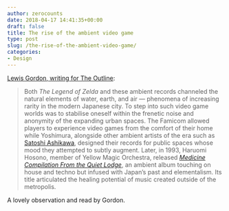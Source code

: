 ```yaml
---
author: zerocounts
date: 2018-04-17 14:41:35+00:00
draft: false
title: The rise of the ambient video game
type: post
slug: /the-rise-of-the-ambient-video-game/
categories:
- Design
---
```


[Lewis Gordon, writing for The Outline](https://theoutline.com/post/4181/ambient-video-game-legend-of-zelda):

> Both _The Legend of Zelda_ and these ambient records channeled the natural elements of water, earth, and air — phenomena of increasing rarity in the modern Japanese city. To step into such video game worlds was to stabilise oneself within the frenetic noise and anonymity of the expanding urban spaces. The Famicom allowed players to experience video games from the comfort of their home while Yoshimura, alongside other ambient artists of the era such as [Satoshi Ashikawa](https://www.youtube.com/watch?v=jaWdVJO5H98), designed their records for public spaces whose mood they attempted to subtly augment. Later, in 1993, Haruomi Hosono, member of Yellow Magic Orchestra, released [_Medicine Compilation From the Quiet Lodge_](https://open.spotify.com/album/3qaEUrwOgFVPIfaIMuJVcS), an ambient album touching on house and techno but infused with Japan’s past and elementalism. Its title articulated the healing potential of music created outside of the metropolis.

A lovely observation and read by Gordon.
